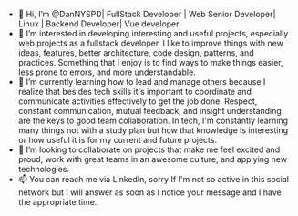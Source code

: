 - 👋 Hi, I’m @DanNYSPD| FullStack Developer | Web Senior Developer| Linux | Backend Developer| Vue developer
- 👀 I’m interested in developing interesting and useful projects, especially web projects as a fullstack developer, I like to improve things with new ideas, features, better architecture, code design, patterns, and practices. Something that I  enjoy is to find ways to make things easier, less prone to errors, and more understandable.
- 🌱 I’m currently learning how to lead and manage others because I realize that besides tech skills it's important to coordinate and communicate activities effectively to get the job done. Respect, constant communication, mutual feedback, and insight understanding are the keys to good team collaboration. In tech, I'm constantly learning many things not with a study plan but how that knowledge is interesting or how useful it is for my current and future projects.
- 💞️ I’m looking to collaborate on projects that make me feel excited and proud, work with great teams in an awesome culture, and applying new technologies.
- 📫 You can reach me via LinkedIn, sorry If I'm not so active in this social network but I will answer as soon as I notice your message and I have the appropriate time.

<!---
DanNYSPD/DanNYSPD is a ✨ special ✨ repository because its `README.md` (this file) appears on your GitHub profile.
You can click the Preview link to take a look at your changes.
--->
